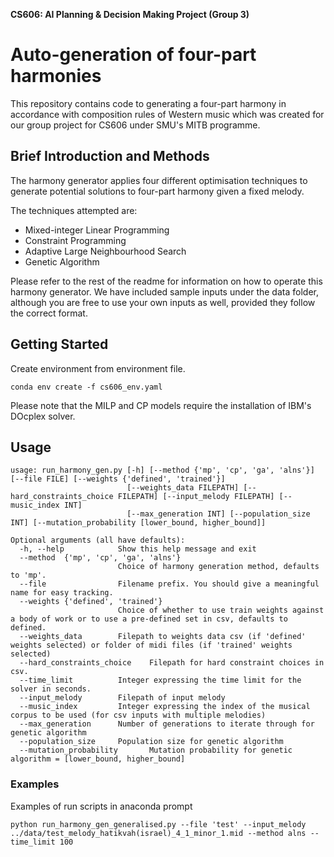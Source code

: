 **CS606: AI Planning & Decision Making Project (Group 3)**
# Auto-generation of four-part harmonies

This repository contains code to generating a four-part harmony in accordance with composition rules of Western music which was created for our group project for CS606 under SMU's MITB programme.

## Brief Introduction and Methods
The harmony generator applies four different optimisation techniques to generate potential solutions to four-part harmony given a fixed melody.

The techniques attempted are:
- Mixed-integer Linear Programming
- Constraint Programming
- Adaptive Large Neighbourhood Search
- Genetic Algorithm

Please refer to the rest of the readme for information on how to operate this harmony generator. We have included sample inputs under the data folder, although you are free to use your own inputs as well, provided they follow the correct format.

## Getting Started

Create environment from environment file.

`conda env create -f cs606_env.yaml`

Please note that the MILP and CP models require the installation of IBM's DOcplex solver.

## Usage

```
usage: run_harmony_gen.py [-h] [--method {'mp', 'cp', 'ga', 'alns'}] [--file FILE] [--weights {'defined', 'trained'}] 
                          [--weights_data FILEPATH] [--hard_constraints_choice FILEPATH] [--input_melody FILEPATH] [--music_index INT]
                          [--max_generation INT] [--population_size INT] [--mutation_probability [lower_bound, higher_bound]]

Optional arguments (all have defaults):
  -h, --help            Show this help message and exit
  --method  {'mp', 'cp', 'ga', 'alns'}    
                        Choice of harmony generation method, defaults to 'mp'.
  --file                Filename prefix. You should give a meaningful name for easy tracking.
  --weights {'defined', 'trained'}
                        Choice of whether to use train weights against a body of work or to use a pre-defined set in csv, defaults to defined.
  --weights_data        Filepath to weights data csv (if 'defined' weights selected) or folder of midi files (if 'trained' weights selected)
  --hard_constraints_choice    Filepath for hard constraint choices in csv.
  --time_limit          Integer expressing the time limit for the solver in seconds.
  --input_melody        Filepath of input melody
  --music_index         Integer expressing the index of the musical corpus to be used (for csv inputs with multiple melodies)
  --max_generation      Number of generations to iterate through for genetic algorithm
  --population_size     Population size for genetic algorithm
  --mutation_probability       Mutation probability for genetic algorithm = [lower_bound, higher_bound]
```

### Examples

Examples of run scripts in anaconda prompt

```
python run_harmony_gen_generalised.py --file 'test' --input_melody ../data/test_melody_hatikvah(israel)_4_1_minor_1.mid --method alns --time_limit 100
```
